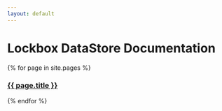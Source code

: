 ```yaml
---
layout: default
---
```


# Lockbox DataStore Documentation

{% for page in site.pages %}
  <h3><a href="{{ page.url }}">{{ page.title }}</a></h3>
{% endfor %}
